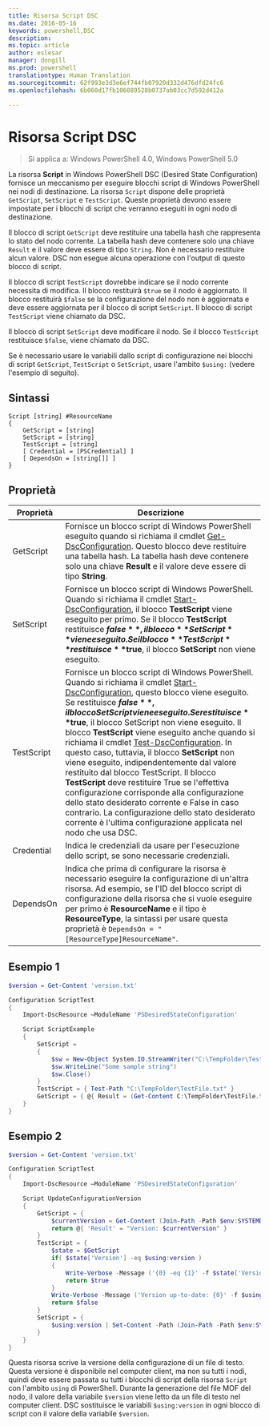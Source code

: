```yaml
---
title: Risorsa Script DSC
ms.date: 2016-05-16
keywords: powershell,DSC
description: 
ms.topic: article
author: eslesar
manager: dongill
ms.prod: powershell
translationtype: Human Translation
ms.sourcegitcommit: 62f993e3d3e6ef744fb07920d332d476dfd24fc6
ms.openlocfilehash: 6b060d17fb106089528b0737ab03cc7d592d412a

---
```


# Risorsa Script DSC

 
> Si applica a: Windows PowerShell 4.0, Windows PowerShell 5.0

La risorsa **Script** in Windows PowerShell DSC (Desired State Configuration) fornisce un meccanismo per eseguire blocchi script di Windows PowerShell nei nodi di destinazione. La risorsa `Script` dispone delle proprietà `GetScript`, `SetScript` e `TestScript`. Queste proprietà devono essere impostate per i blocchi di script che verranno eseguiti in ogni nodo di destinazione. 

Il blocco di script `GetScript` deve restituire una tabella hash che rappresenta lo stato del nodo corrente. La tabella hash deve contenere solo una chiave `Result` e il valore deve essere di tipo `String`. Non è necessario restituire alcun valore. DSC non esegue alcuna operazione con l'output di questo blocco di script.

Il blocco di script `TestScript` dovrebbe indicare se il nodo corrente necessita di modifica. Il blocco restituirà `$true` se il nodo è aggiornato. Il blocco restituirà `$false` se la configurazione del nodo non è aggiornata e deve essere aggiornata per il blocco di script `SetScript`. Il blocco di script `TestScript` viene chiamato da DSC.

Il blocco di script `SetScript` deve modificare il nodo. Se il blocco `TestScript` restituisce `$false`, viene chiamato da DSC.

Se è necessario usare le variabili dallo script di configurazione nei blocchi di script `GetScript`, `TestScript` o `SetScript`, usare l'ambito `$using:` (vedere l'esempio di seguito).


## Sintassi

```
Script [string] #ResourceName
{
    GetScript = [string]
    SetScript = [string]
    TestScript = [string]
    [ Credential = [PSCredential] ]
    [ DependsOn = [string[]] ]
}
```

## Proprietà

|  Proprietà  |  Descrizione   | 
|---|---| 
| GetScript| Fornisce un blocco script di Windows PowerShell eseguito quando si richiama il cmdlet [Get-DscConfiguration](https://technet.microsoft.com/en-us/library/dn407379.aspx). Questo blocco deve restituire una tabella hash. La tabella hash deve contenere solo una chiave **Result** e il valore deve essere di tipo **String**.| 
| SetScript| Fornisce un blocco script di Windows PowerShell. Quando si richiama il cmdlet [Start-DscConfiguration](https://technet.microsoft.com/en-us/library/dn521623.aspx), il blocco **TestScript** viene eseguito per primo. Se il blocco **TestScript** restituisce **$false**, il blocco **SetScript** viene eseguito. Se il blocco **TestScript** restituisce **$true**, il blocco **SetScript** non viene eseguito.| 
| TestScript| Fornisce un blocco script di Windows PowerShell. Quando si richiama il cmdlet [Start-DscConfiguration](https://technet.microsoft.com/en-us/library/dn521623.aspx), questo blocco viene eseguito. Se restituisce **$false**, il blocco SetScript viene eseguito. Se restituisce **$true**, il blocco SetScript non viene eseguito. Il blocco **TestScript** viene eseguito anche quando si richiama il cmdlet [Test-DscConfiguration](https://technet.microsoft.com/en-us/library/dn407382.aspx). In questo caso, tuttavia, il blocco **SetScript** non viene eseguito, indipendentemente dal valore restituito dal blocco TestScript. Il blocco **TestScript** deve restituire True se l'effettiva configurazione corrisponde alla configurazione dello stato desiderato corrente e False in caso contrario. La configurazione dello stato desiderato corrente è l'ultima configurazione applicata nel nodo che usa DSC.| 
| Credential| Indica le credenziali da usare per l'esecuzione dello script, se sono necessarie credenziali.| 
| DependsOn| Indica che prima di configurare la risorsa è necessario eseguire la configurazione di un'altra risorsa. Ad esempio, se l'ID del blocco script di configurazione della risorsa che si vuole eseguire per primo è **ResourceName** e il tipo è **ResourceType**, la sintassi per usare questa proprietà è `DependsOn = "[ResourceType]ResourceName"`.

## Esempio 1
```powershell
$version = Get-Content 'version.txt'

Configuration ScriptTest
{
    Import-DscResource –ModuleName 'PSDesiredStateConfiguration'

    Script ScriptExample
    {
        SetScript = 
        { 
            $sw = New-Object System.IO.StreamWriter("C:\TempFolder\TestFile.txt")
            $sw.WriteLine("Some sample string")
            $sw.Close()
        }
        TestScript = { Test-Path "C:\TempFolder\TestFile.txt" }
        GetScript = { @{ Result = (Get-Content C:\TempFolder\TestFile.txt) } }          
    }
}
```

## Esempio 2
```powershell
$version = Get-Content 'version.txt'

Configuration ScriptTest
{
    Import-DscResource –ModuleName 'PSDesiredStateConfiguration'

    Script UpdateConfigurationVersion
    {
        GetScript = { 
            $currentVersion = Get-Content (Join-Path -Path $env:SYSTEMDRIVE -ChildPath 'version.txt')
            return @{ 'Result' = "Version: $currentVersion" }
        }          
        TestScript = { 
            $state = $GetScript
            if( $state['Version'] -eq $using:version )
            {
                Write-Verbose -Message ('{0} -eq {1}' -f $state['Version'],$using:version)
                return $true
            }
            Write-Verbose -Message ('Version up-to-date: {0}' -f $using:version)
            return $false
        }
        SetScript = { 
            $using:version | Set-Content -Path (Join-Path -Path $env:SYSTEMDRIVE -ChildPath 'version.txt')
        }
    }
}
```

Questa risorsa scrive la versione della configurazione di un file di testo. Questa versione è disponibile nel computer client, ma non su tutti i nodi, quindi deve essere passata su tutti i blocchi di script della risorsa `Script` con l'ambito `using` di PowerShell. Durante la generazione del file MOF del nodo, il valore della variabile `$version` viene letto da un file di testo nel computer client. DSC sostituisce le variabili `$using:version` in ogni blocco di script con il valore della variabile `$version`.




<!--HONumber=Sep16_HO3-->


